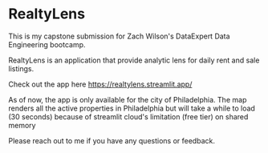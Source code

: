 # RealtyLens

This is my capstone submission for Zach Wilson's DataExpert Data Engineering bootcamp.

RealtyLens is an application that provide analytic lens for daily rent and sale listings.

Check out the app here https://realtylens.streamlit.app/

As of now, the app is only available for the city of Philadelphia.
The map renders all the active properties in Philadelphia but will take a while to load (30 seconds) because of streamlit cloud's limitation (free tier) on shared memory

Please reach out to me if you have any questions or feedback. 
